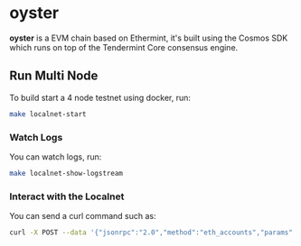 # oyster

**oyster** is a EVM chain based on Ethermint, it's built using the Cosmos SDK which runs on top of the Tendermint Core consensus engine.

## Run Multi Node

To build start a 4 node testnet using docker, run:

```bash
make localnet-start
```

### Watch Logs

You can watch logs, run:

```bash
make localnet-show-logstream
```

### Interact with the Localnet

You can send a curl command such as:

```bash
curl -X POST --data '{"jsonrpc":"2.0","method":"eth_accounts","params":[],"id":1}' -H "Content-Type: application/json" 192.162.10.1:8545
```
